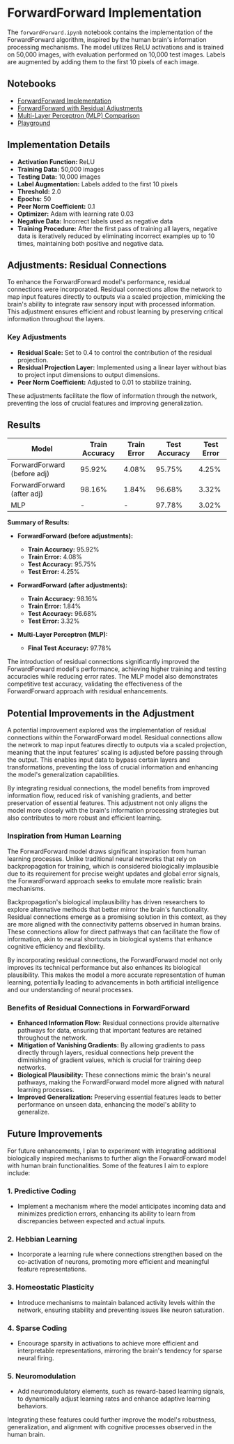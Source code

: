# ForwardForward Implementation

The `forwardForward.ipynb` notebook contains the implementation of the ForwardForward algorithm, inspired by the human brain's information processing mechanisms. The model utilizes ReLU activations and is trained on 50,000 images, with evaluation performed on 10,000 test images. Labels are augmented by adding them to the first 10 pixels of each image.

## Notebooks

- [ForwardForward Implementation](forwardForward.ipynb)
- [ForwardForward with Residual Adjustments](forwardForward_adjustments.ipynb)
- [Multi-Layer Perceptron (MLP) Comparison](mlp.ipynb)
- [Playground](tests.ipynb)

## Implementation Details

- **Activation Function:** ReLU
- **Training Data:** 50,000 images
- **Testing Data:** 10,000 images
- **Label Augmentation:** Labels added to the first 10 pixels
- **Threshold:** 2.0
- **Epochs:** 50
- **Peer Norm Coefficient:** 0.1
- **Optimizer:** Adam with learning rate 0.03
- **Negative Data:** Incorrect labels used as negative data
- **Training Procedure:** After the first pass of training all layers, negative data is iteratively reduced by eliminating incorrect examples up to 10 times, maintaining both positive and negative data.

## Adjustments: Residual Connections

To enhance the ForwardForward model's performance, residual connections were incorporated. Residual connections allow the network to map input features directly to outputs via a scaled projection, mimicking the brain's ability to integrate raw sensory input with processed information. This adjustment ensures efficient and robust learning by preserving critical information throughout the layers.

### Key Adjustments

- **Residual Scale:** Set to 0.4 to control the contribution of the residual projection.
- **Residual Projection Layer:** Implemented using a linear layer without bias to project input dimensions to output dimensions.
- **Peer Norm Coefficient:** Adjusted to 0.01 to stabilize training.

These adjustments facilitate the flow of information through the network, preventing the loss of crucial features and improving generalization.

## Results

| Model                         | Train Accuracy | Train Error | Test Accuracy | Test Error |
|-------------------------------|-----------------|-------------|----------------|------------|
| ForwardForward (before adj)   | 95.92%          | 4.08%       | 95.75%         | 4.25%      |
| ForwardForward (after adj)    | 98.16%          | 1.84%       | 96.68%         | 3.32%      |
| MLP                           | -               | -           | 97.78%         | 3.02%      |

**Summary of Results:**

- **ForwardForward (before adjustments):**
  - **Train Accuracy:** 95.92%
  - **Train Error:** 4.08%
  - **Test Accuracy:** 95.75%
  - **Test Error:** 4.25%

- **ForwardForward (after adjustments):**
  - **Train Accuracy:** 98.16%
  - **Train Error:** 1.84%
  - **Test Accuracy:** 96.68%
  - **Test Error:** 3.32%

- **Multi-Layer Perceptron (MLP):**
  - **Final Test Accuracy:** 97.78%

The introduction of residual connections significantly improved the ForwardForward model's performance, achieving higher training and testing accuracies while reducing error rates. The MLP model also demonstrates competitive test accuracy, validating the effectiveness of the ForwardForward approach with residual enhancements.

## Potential Improvements in the Adjustment

A potential improvement explored was the implementation of residual connections within the ForwardForward model. Residual connections allow the network to map input features directly to outputs via a scaled projection, meaning that the input features' scaling is adjusted before passing through the output. This enables input data to bypass certain layers and transformations, preventing the loss of crucial information and enhancing the model's generalization capabilities.

By integrating residual connections, the model benefits from improved information flow, reduced risk of vanishing gradients, and better preservation of essential features. This adjustment not only aligns the model more closely with the brain's information processing strategies but also contributes to more robust and efficient learning.

### Inspiration from Human Learning

The ForwardForward model draws significant inspiration from human learning processes. Unlike traditional neural networks that rely on backpropagation for training, which is considered biologically implausible due to its requirement for precise weight updates and global error signals, the ForwardForward approach seeks to emulate more realistic brain mechanisms.

Backpropagation's biological implausibility has driven researchers to explore alternative methods that better mirror the brain's functionality. Residual connections emerge as a promising solution in this context, as they are more aligned with the connectivity patterns observed in human brains. These connections allow for direct pathways that can facilitate the flow of information, akin to neural shortcuts in biological systems that enhance cognitive efficiency and flexibility.

By incorporating residual connections, the ForwardForward model not only improves its technical performance but also enhances its biological plausibility. This makes the model a more accurate representation of human learning, potentially leading to advancements in both artificial intelligence and our understanding of neural processes.

### Benefits of Residual Connections in ForwardForward

- **Enhanced Information Flow:** Residual connections provide alternative pathways for data, ensuring that important features are retained throughout the network.
- **Mitigation of Vanishing Gradients:** By allowing gradients to pass directly through layers, residual connections help prevent the diminishing of gradient values, which is crucial for training deep networks.
- **Biological Plausibility:** These connections mimic the brain's neural pathways, making the ForwardForward model more aligned with natural learning processes.
- **Improved Generalization:** Preserving essential features leads to better performance on unseen data, enhancing the model's ability to generalize.

## Future Improvements

For future enhancements, I plan to experiment with integrating additional biologically inspired mechanisms to further align the ForwardForward model with human brain functionalities. Some of the features I aim to explore include:

### 1. **Predictive Coding**
- Implement a mechanism where the model anticipates incoming data and minimizes prediction errors, enhancing its ability to learn from discrepancies between expected and actual inputs.

### 2. **Hebbian Learning**
- Incorporate a learning rule where connections strengthen based on the co-activation of neurons, promoting more efficient and meaningful feature representations.

### 3. **Homeostatic Plasticity**
- Introduce mechanisms to maintain balanced activity levels within the network, ensuring stability and preventing issues like neuron saturation.

### 4. **Sparse Coding**
- Encourage sparsity in activations to achieve more efficient and interpretable representations, mirroring the brain's tendency for sparse neural firing.

### 5. **Neuromodulation**
- Add neuromodulatory elements, such as reward-based learning signals, to dynamically adjust learning rates and enhance adaptive learning behaviors.

Integrating these features could further improve the model's robustness, generalization, and alignment with cognitive processes observed in the human brain.
